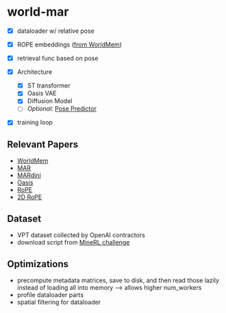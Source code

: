 # world-mar

- [x] dataloader w/ relative pose
- [x] ROPE embeddings ([from WorldMem](https://github.com/xizaoqu/WorldMem/blob/main/algorithms/worldmem/models/rotary_embedding_torch.py))
- [x] retrieval func based on pose
- [x] Architecture
    - [x] ST transformer
    - [x] Oasis VAE
    - [x] Diffusion Model
    - [ ] _Optional:_ [Pose Predictor](https://github.com/xizaoqu/WorldMem/blob/main/algorithms/worldmem/models/pose_prediction.py)
- [x] training loop


## Relevant Papers
- [WorldMem](https://www.arxiv.org/pdf/2504.12369)
- [MAR](https://arxiv.org/pdf/2406.11838)
- [MARdini](https://arxiv.org/pdf/2410.20280)
- [Oasis](https://oasis-model.github.io/)
- [RoPE](https://arxiv.org/pdf/2104.09864)
- [2D RoPE](https://arxiv.org/pdf/2403.13298)

## Dataset
- VPT dataset collected by OpenAI contractors
- download script from [MineRL challenge](https://github.com/minerllabs/basalt-2022-behavioural-cloning-baseline)



## Optimizations
- precompute metadata matrices, save to disk, and then read those lazily instead of loading all into memory --> allows higher num_workers
- profile dataloader parts
- spatial filtering for dataloader